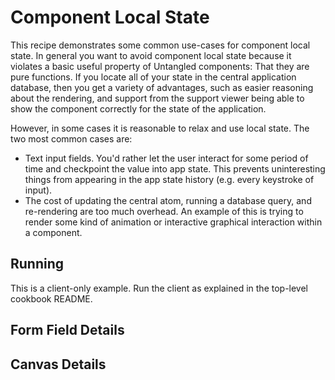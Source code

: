 # Component Local State

This recipe demonstrates some common use-cases for component local state. In general you want to avoid component
local state because it violates a basic useful property of Untangled components: That they are pure functions. If
you locate all of your state in the central application database, then you get a variety of advantages, such as
easier reasoning about the rendering, and support from the support viewer being able to show the component
correctly for the state of the application.

However, in some cases it is reasonable to relax and use local state. The two most common cases are:

- Text input fields. You'd rather let the user interact for some period of time and checkpoint the value into app state.
  This prevents uninteresting things from appearing in the app state history (e.g. every keystroke of input).
- The cost of updating the central atom, running a database query, and re-rendering are too much overhead. An example
of this is trying to render some kind of animation or interactive graphical interaction within a component.

## Running 

This is a client-only example. Run the client as explained in the top-level cookbook README.

## Form Field Details

## Canvas Details
